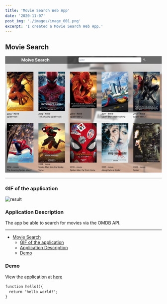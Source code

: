 ```yaml
---
title: 'Movie Search Web App'
date: '2020-11-07'
post_img: './images/image_001.png'
excerpt: 'I created a Movie Search Web App.'
---
```


## Movie Search
![view](./images/image_001.png)

---

### GIF of the application

![result](./images/movie_search.gif)

### Application Description

The app be able to search for movies via the OMDB API.

---

- [Movie Search](#movie-search)
  - [GIF of the application](#gif-of-the-application)
  - [Application Description](#application-description)
  - [Demo](#demo)

### Demo

View the application at [here](https://movie-search.ktym4a.com/)

```
function hello(){
　return "hello world!";
}
```
